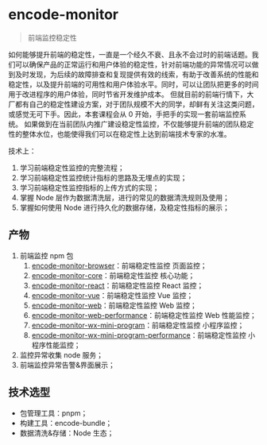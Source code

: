# encode-monitor

> 前端监控稳定性

如何能够提升前端的稳定性，一直是一个经久不衰、且永不会过时的前端话题。我们可以确保产品的正常运行和用户体验的稳定性，针对前端功能的异常情况可以做到及时发现，为后续的故障排查和复现提供有效的线索，有助于改善系统的性能和稳定性，以及提升前端的可用性和用户体验水平。同时，可以让团队把更多的时间用于改进程序的用户体验，同时节省开发维护成本。
但就目前的前端行情下，大厂都有自己的稳定性建设方案，对于团队规模不大的同学，却鲜有关注这类问题，或感觉无可下手。因此，本套课程会从 0 开始，手把手的实现一套前端监控系统。
如果做到在当前团队内推广建设稳定性监控，不仅能够提升前端的团队稳定性的整体水位，也能使得我们可以在稳定性上达到前端技术专家的水准。

技术上：

1. 学习前端稳定性监控的完整流程；
2. 学习前端稳定性监控统计指标的思路及无埋点的实现；
3. 学习前端稳定性监控指标的上传方式的实现；
4. 掌握 Node 层作为数据清洗层，进行的常见的数据清洗规则及使用；
5. 掌握如何使用 Node 进行持久化的数据存储，及稳定性指标的展示；

## 产物

1. 前端监控 npm 包
   1. [encode-monitor-browser](https://www.npmjs.com/package/encode-monitor-browser)：前端稳定性监控 页面监控；
   2. [encode-monitor-core](https://www.npmjs.com/package/encode-monitor-core)：前端稳定性监控 核心功能；
   3. [encode-monitor-react](https://www.npmjs.com/package/encode-monitor-react)：前端稳定性监控 React 监控；
   4. [encode-monitor-vue](https://www.npmjs.com/package/encode-monitor-vue)：前端稳定性监控 Vue 监控；
   5. [encode-monitor-web](https://www.npmjs.com/package/encode-monitor-web)：前端稳定性监控 Web 监控；
   6. [encode-monitor-web-performance](https://www.npmjs.com/package/encode-monitor-web-performance)：前端稳定性监控 Web 性能监控；
   7. [encode-monitor-wx-mini-program](https://www.npmjs.com/package/encode-monitor-wx-mini-program)：前端稳定性监控 小程序监控；
   8. [encode-monitor-wx-mini-program-performance](https://www.npmjs.com/package/encode-monitor-wx-mini-program-performance)：前端稳定性监控 小程序性能监控；
2. 监控异常收集 node 服务；
3. 前端监控异常告警&界面展示；

## 技术选型

- 包管理工具：pnpm；
- 构建工具：encode-bundle；
- 数据清洗&存储：Node 生态；
